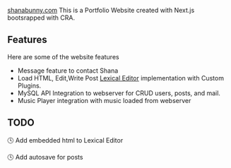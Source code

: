 [shanabunny.com](https://shanabunny.com/)
This is a Portfolio Website created with Next.js bootsrapped with CRA.

## Features

Here are some of the website features

- Message feature to contact Shana
- Load HTML, Edit,Write Post [Lexical Editor](https://lexical.dev/) implementation with Custom Plugins.
- MySQL API Integration to webserver for CRUD users, posts, and mail.
- Music Player integration with music loaded from webserver

## TODO
🕓 Add embedded html to Lexical Editor 

🕓 Add autosave for posts
